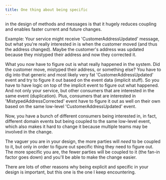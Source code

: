 ```yaml
---
title: One thing about being specific
---
```


in the design of methods and messages is that it hugely reduces coupling and enables faster current and future changes.

Example:
Your service might receive 'CustomerAddressUpdated' message, but what you're really interested in is when the customer moved (and thus the address changed).
Maybe the customer's address was updated because they mistyped their address and now they corrected it.

What you now have to figure out is what really happened in the system. Did the customer move, mistyped their address, or something else? You have to dig into that generic and most likely very fat 'CustomerAddressUpdated' event and try to figure it out based on the event data (implicit stuff).
So you have to have logic on top of the implicit event to figure out what happened. And not only your service, but other consumers that are interested in the same event (duplication).
Plus, consumers that are interested in 'MistypedAddressCorrected' event have to figure it out as well on their own based on the same low-level 'CustomerAddressUpdated' event.

Now, you have a bunch of different consumers being interested in, in fact, different domain events but being coupled to the same low-level event, which also makes it hard to change it because multiple teams may be involved in the change.

The vaguer you are in your design, the more parties will _need_ to be coupled to it, but only in order to figure out specific thing they need to figure out. The more specific you are, the fewer parties will be coupled to it (the fan-in factor goes down) and you'll be able to make the change easier.

There are lots of other reasons why being explicit and specific in your design is important, but this one is the one I keep encountering.
